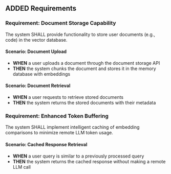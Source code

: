 ## ADDED Requirements

### Requirement: Document Storage Capability

The system SHALL provide functionality to store user documents (e.g., code) in the vector database.

#### Scenario: Document Upload

- **WHEN** a user uploads a document through the document storage API
- **THEN** the system chunks the document and stores it in the memory database with embeddings

#### Scenario: Document Retrieval

- **WHEN** a user requests to retrieve stored documents
- **THEN** the system returns the stored documents with their metadata

### Requirement: Enhanced Token Buffering

The system SHALL implement intelligent caching of embedding comparisons to minimize remote LLM token usage.

#### Scenario: Cached Response Retrieval

- **WHEN** a user query is similar to a previously processed query
- **THEN** the system returns the cached response without making a remote LLM call
